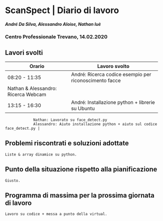 # ScanSpect | Diario di lavoro
##### André Da Silva, Alessandro Aloise, Nathan luè
### Centro Professionale Trevano, 14.02.2020

## Lavori svolti


|Orario        |Lavoro svolto                           |
|--------------|----------------------------------------|				                                        
|08:20 - 11:35 | André: Ricerca codice esempio per riconoscimento facce
				 Nathan & Alessandro: Ricerca Webcam    |
|13:15 - 16:30 | André: Installazione python + librerie su Ubuntu       
				 Nathan: Lavorato su face_detect.py     
				 Alessandro: Aiuto installazione python + aiuto sul codice face_detect.py |


##  Problemi riscontrati e soluzioni adottate
	
	Liste & array dinamice su python.

##  Punto della situazione rispetto alla pianificazione
	
	Giusto.

## Programma di massima per la prossima giornata di lavoro

	Lavoro su codice + messa a punto della virtual.